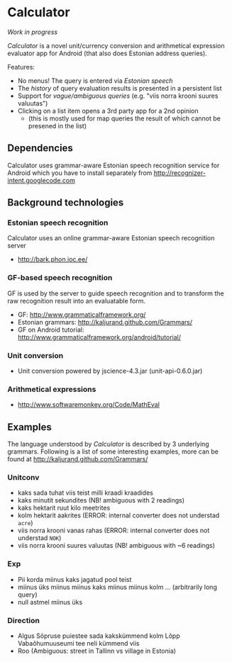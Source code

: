 Calculator
==========

_Work in progress_

*Calculator* is a novel
unit/currency conversion and arithmetical expression evaluator app for Android
(that also does Estonian address queries).

Features:

  * No menus! The query is entered via *Estonian speech*
  * The *history* of query evaluation results is presented in a persistent list
  * Support for *vague/ambiguous queries* (e.g. "viis norra krooni suures valuutas")
  * Clicking on a list item opens a 3rd party app for a 2nd opinion
    * (this is mostly used for map queries the result of which cannot be presened in the list)


Dependencies
------------

Calculator uses grammar-aware Estonian speech recognition service for Android
which you have to install separately from
http://recognizer-intent.googlecode.com


Background technologies
-----------------------

### Estonian speech recognition

Calculator uses an online grammar-aware Estonian speech recognition server

  * http://bark.phon.ioc.ee/

### GF-based speech recognition

GF is used by the server to guide speech recognition and to transform the
raw recognition result into an evaluatable form.

  * GF: http://www.grammaticalframework.org/
  * Estonian grammars: http://kaljurand.github.com/Grammars/
  * GF on Android tutorial: http://www.grammaticalframework.org/android/tutorial/

### Unit conversion

  * Unit conversion powered by jscience-4.3.jar (unit-api-0.6.0.jar)

### Arithmetical expressions

  * http://www.softwaremonkey.org/Code/MathEval


Examples
--------

The language understood by *Calculator* is described by 3 underlying grammars.
Following is a list of some interesting examples, more can be found at
http://kaljurand.github.com/Grammars/

### Unitconv

  * kaks sada tuhat viis teist milli kraadi kraadides
  * kaks minutit sekundites (NB! ambiguous with 2 readings)
  * kaks hektarit ruut kilo meetrites
  * kolm hektarit aakrites (ERROR: internal converter does not understad `acre`)
  * viis norra krooni vanas rahas (ERROR: internal converter does not understad `NOK`)
  * viis norra krooni suures valuutas (NB! ambiguous with ~6 readings)

### Exp

  * Pii korda miinus kaks jagatud pool teist
  * miinus üks miinus miinus kaks miinus miinus kolm ... (arbitrarily long query)
  * null astmel miinus üks

### Direction

  * Algus Sõpruse puiestee sada kakskümmend kolm Lõpp Vabaõhumuuseumi tee neli kümmend viis
  * Roo (Ambiguous: street in Tallinn vs village in Estonia)
